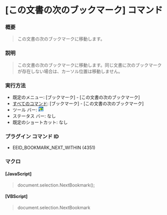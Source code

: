# \[この文書の次のブックマーク\] コマンド

### 概要

> この文書の次のブックマークに移動します。

### 説明

> この文書の次のブックマークに移動します。同じ文書に次のブックマークが存在しない場合は、カーソル位置は移動しません。

### 実行方法

- 既定のメニュー: \[ブックマーク\] \- \[この文書の次のブックマーク\]
- [すべてのコマンド](../../glossary/allcommands): \[ブックマーク\] \- \[この文書の次のブックマーク\]
- ツール バー: ![](../../images/bookmarknextwithin.gif)
- ステータス バー: なし
- 既定のショートカット: なし

### プラグイン コマンド ID

- EEID\_BOOKMARK\_NEXT\_WITHIN (4351)

### マクロ

#### \[JavaScript\]

> document.selection.NextBookmark();

#### \[VBScript\]

> document.selection.NextBookmark
